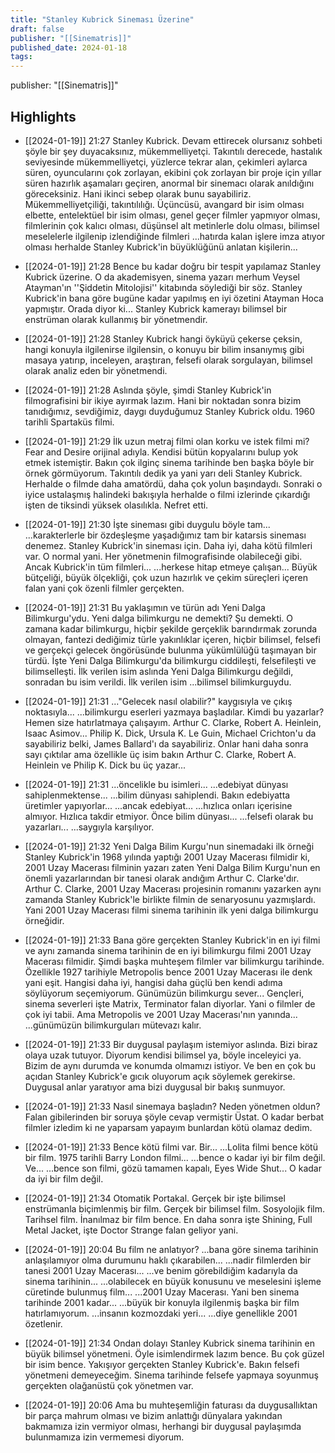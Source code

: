 ```yaml
---
title: "Stanley Kubrick Sineması Üzerine"
draft: false
publisher: "[[Sinematris]]"
published_date: 2024-01-18
tags:
---
```

publisher: "[[Sinematris]]"


## Highlights
* [[2024-01-19]] 21:27  Stanley Kubrick. Devam ettirecek olursanız sohbeti şöyle bir şey duyacaksınız, mükemmelliyetçi. Takıntılı derecede, hastalık seviyesinde mükemmelliyetçi, yüzlerce tekrar alan, çekimleri aylarca süren, oyuncularını çok zorlayan, ekibini çok zorlayan bir proje için yıllar süren hazırlık aşamaları geçiren, anormal bir sinemacı olarak anıldığını göreceksiniz. Hani ikinci sebep olarak bunu sayabiliriz. Mükemmelliyetçiliği, takıntılılığı. Üçüncüsü, avangard bir isim olması elbette, entelektüel bir isim olması, genel geçer filmler yapmıyor olması, filmlerinin çok kalıcı olması, düşünsel alt metinlerle dolu olması, bilimsel meselelerle ilgilenip izlendiğinde filmleri ...hatırda kalan işlere imza atıyor olması herhalde Stanley Kubrick'in büyüklüğünü anlatan kişilerin...

* [[2024-01-19]] 21:28  Bence bu kadar doğru bir tespit yapılamaz Stanley Kubrick üzerine. O da akademisyen, sinema yazarı merhum Veysel Atayman'ın ''Şiddetin Mitolojisi'' kitabında söylediği bir söz. Stanley Kubrick'in bana göre bugüne kadar yapılmış en iyi özetini Atayman Hoca yapmıştır. Orada diyor ki... Stanley Kubrick kamerayı bilimsel bir enstrüman olarak kullanmış bir yönetmendir.

* [[2024-01-19]] 21:28  Stanley Kubrick hangi öyküyü çekerse çeksin, hangi konuyla ilgilenirse ilgilensin, o konuyu bir bilim insanıymış gibi masaya yatırıp, inceleyen, araştıran, felsefi olarak sorgulayan, bilimsel olarak analiz eden bir yönetmendi.

* [[2024-01-19]] 21:28  Aslında şöyle, şimdi Stanley Kubrick'in filmografisini bir ikiye ayırmak lazım. Hani bir noktadan sonra bizim tanıdığımız, sevdiğimiz, daygı duyduğumuz Stanley Kubrick oldu. 1960 tarihli Spartaküs filmi.

* [[2024-01-19]] 21:29  İlk uzun metraj filmi olan korku ve istek filmi mi? Fear and Desire orijinal adıyla. Kendisi bütün kopyalarını bulup yok etmek istemiştir. Bakın çok ilginç sinema tarihinde ben başka böyle bir örnek görmüyorum. Takıntılı dedik ya yani yarı deli Stanley Kubrick. Herhalde o filmde daha amatördü, daha çok yolun başındaydı. Sonraki o iyice ustalaşmış halindeki bakışıyla herhalde o filmi izlerinde çıkardığı işten de tiksindi yüksek olasılıkla. Nefret etti.

* [[2024-01-19]] 21:30  İşte sineması gibi duygulu böyle tam... ...karakterlerle bir özdeşleşme yaşadığımız tam bir katarsis sineması denemez. Stanley Kubrick'in sineması için. Daha iyi, daha kötü filmleri var. O normal yani. Her yönetmenin filmografisinde olabileceği gibi. Ancak Kubrick'in tüm filmleri... ...herkese hitap etmeye çalışan... Büyük bütçeliği, büyük ölçekliği, çok uzun hazırlık ve çekim süreçleri içeren falan yani çok özenli filmler gerçekten.

* [[2024-01-19]] 21:31  Bu yaklaşımın ve türün adı Yeni Dalga Bilimkurgu'ydu. Yeni dalga bilimkurgu ne demekti? Şu demekti. O zamana kadar bilimkurgu, hiçbir şekilde gerçeklik barındırmak zorunda olmayan, fantezi dediğimiz türle yakınlıklar içeren, hiçbir bilimsel, felsefi ve gerçekçi gelecek öngörüsünde bulunma yükümlülüğü taşımayan bir türdü. İşte Yeni Dalga Bilimkurgu'da bilimkurgu ciddileşti, felsefileşti ve bilimselleşti. İlk verilen isim aslında Yeni Dalga Bilimkurgu değildi, sonradan bu isim verildi. İlk verilen isim ...bilimsel bilimkurguydu.

* [[2024-01-19]] 21:31  ..."Gelecek nasıl olabilir?" kaygısıyla ve çıkış noktasıyla... ...bilimkurgu eserleri yazmaya başladılar. Kimdi bu yazarlar? Hemen size hatırlatmaya çalışayım. Arthur C. Clarke, Robert A. Heinlein, Isaac Asimov... Philip K. Dick, Ursula K. Le Guin, Michael Crichton'u da sayabiliriz belki, James Ballard'ı da sayabiliriz. Onlar hani daha sonra sayı çıktılar ama özellikle üç isim bakın Arthur C. Clarke, Robert A. Heinlein ve Philip K. Dick bu üç yazar...

* [[2024-01-19]] 21:31  ...öncelikle bu isimleri... ...edebiyat dünyası sahiplenmektense... ...bilim dünyası sahiplendi. Bakın edebiyatta üretimler yapıyorlar... ...ancak edebiyat... ...hızlıca onları içerisine almıyor. Hızlıca takdir etmiyor. Önce bilim dünyası... ...felsefi olarak bu yazarları... ...saygıyla karşılıyor.

* [[2024-01-19]] 21:32  Yeni Dalga Bilim Kurgu'nun sinemadaki ilk örneği Stanley Kubrick'in 1968 yılında yaptığı 2001 Uzay Macerası filmidir ki, 2001 Uzay Macerası filminin yazarı zaten Yeni Dalga Bilim Kurgu'nun en önemli yazarlarından bir tanesi olarak andığım Arthur C. Clarke'dır. Arthur C. Clarke, 2001 Uzay Macerası projesinin romanını yazarken aynı zamanda Stanley Kubrick'le birlikte filmin de senaryosunu yazmışlardı. Yani 2001 Uzay Macerası filmi sinema tarihinin ilk yeni dalga bilimkurgu örneğidir.

* [[2024-01-19]] 21:33  Bana göre gerçekten Stanley Kubrick'in en iyi filmi ve aynı zamanda sinema tarihinin de en iyi bilimkurgu filmi 2001 Uzay Macerası filmidir. Şimdi başka muhteşem filmler var bilimkurgu tarihinde. Özellikle 1927 tarihiyle Metropolis bence 2001 Uzay Macerası ile denk yani eşit. Hangisi daha iyi, hangisi daha güçlü ben kendi adıma söylüyorum seçemiyorum. Günümüzün bilimkurgu sever... Gençleri, sinema severleri işte Matrix, Terminator falan diyorlar. Yani o filmler de çok iyi tabii. Ama Metropolis ve 2001 Uzay Macerası'nın yanında... ...günümüzün bilimkurguları mütevazı kalır.

* [[2024-01-19]] 21:33  Bir duygusal paylaşım istemiyor aslında. Bizi biraz olaya uzak tutuyor. Diyorum kendisi bilimsel ya, böyle inceleyici ya. Bizim de aynı durumda ve konumda olmamızı istiyor. Ve ben en çok bu açıdan Stanley Kubrick'e gıcık oluyorum açık söylemek gerekirse. Duygusal anlar yaratıyor ama bizi duygusal bir bakış sunmuyor.

* [[2024-01-19]] 21:33  Nasıl sinemaya başladın? Neden yönetmen oldun? Falan gibilerinden bir soruya şöyle cevap vermiştir Üstat. O kadar berbat filmler izledim ki ne yaparsam yapayım bunlardan kötü olamaz dedim.

* [[2024-01-19]] 21:33  Bence kötü filmi var. Bir... ...Lolita filmi bence kötü bir film. 1975 tarihli Barry London filmi... ...bence o kadar iyi bir film değil. Ve... ...bence son filmi, gözü tamamen kapalı, Eyes Wide Shut... O kadar da iyi bir film değil.

* [[2024-01-19]] 21:34  Otomatik Portakal. Gerçek bir işte bilimsel enstrümanla biçimlenmiş bir film. Gerçek bir bilimsel film. Sosyolojik film. Tarihsel film. İnanılmaz bir film bence. En daha sonra işte Shining, Full Metal Jacket, işte Doctor Strange falan geliyor yani.

* [[2024-01-19]] 20:04  Bu film ne anlatıyor? ...bana göre sinema tarihinin anlaşılamıyor olma durumunu haklı çıkarabilen... ...nadir filmlerden bir tanesi 2001 Uzay Macerası... ...ve benim görebildiğim kadarıyla da sinema tarihinin... ...olabilecek en büyük konusunu ve meselesini işleme cüretinde bulunmuş film... ...2001 Uzay Macerası. Yani ben sinema tarihinde 2001 kadar... ...büyük bir konuyla ilgilenmiş başka bir film hatırlamıyorum. ...insanın kozmozdaki yeri... ...diye genellikle 2001 özetlenir.

* [[2024-01-19]] 21:34  Ondan dolayı Stanley Kubrick sinema tarihinin en büyük bilimsel yönetmeni. Öyle isimlendirmek lazım bence. Bu çok güzel bir isim bence. Yakışıyor gerçekten Stanley Kubrick'e. Bakın felsefi yönetmeni demeyeceğim. Sinema tarihinde felsefe yapmaya soyunmuş gerçekten olağanüstü çok yönetmen var.

* [[2024-01-19]] 20:06  Ama bu muhteşemliğin faturası da duygusallıktan bir parça mahrum olması ve bizim anlattığı dünyalara yakından bakmamıza izin vermiyor olması, herhangi bir duygusal paylaşımda bulunmamıza izin vermemesi diyorum.

